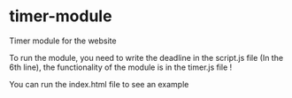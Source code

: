 # timer-module
Timer module for the website

To run the module, you need to write the deadline in the script.js file (In the 6th line), the functionality of the module is in the timer.js file !

You can run the index.html file to see an example

